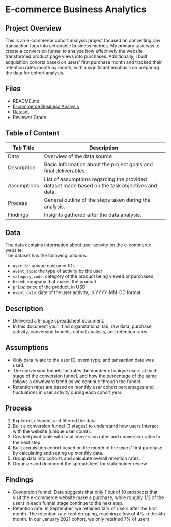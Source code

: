 # E-commerce Business Analytics

## Project Overview
 This is an e-commerce cohort analysis project focused on converting raw transaction logs into actionable business metrics. My primary task was to create a conversion funnel to analyze how effectively the website transformed product page views into purchases. Additionally, I built acquisition cohorts based on users’ first purchase month and tracked their retention rates month by month, with a significant emphasis on preparing the data for cohort analysis.

## Files 
- README.md 
- <a href='https://docs.google.com/spreadsheets/d/1FZjRxQ-1p2nEYt5tsLuV4qldkz2OfiyAIa4R035DDts/edit?usp=sharing' target=_blank><u>E-commerce Business Analysis</u></a>
- <a href='https://docs.google.com/spreadsheets/d/1yuavBZ4OYYUD1opH-dq0d6nejREDy8f0ozumT9-yEuo/edit?gid=0#gid=0' target=_blank><u>Dataset</u></a>
- Reviewer Grade 


## Table of Content
| Tab Title| Description | 
| -------- | ------------|
| Data | Overview of the data source |
| Description | Basic information about the project goals and final deliverables. |
| Assumptions | List of assumptions regarding the provided dataset made based on the task objectives and data. |
| Process | General outline of the steps taken during the analysis. |
| Findings | Insights gathered after the data analysis. |

## Data 
The data contains information about user activity on the e-commerce website.    
The dataset has the following columns:
* `user_id`: unique customer IDs   
* `event_type`: the type of activity by the user   
* `category_code`: category of the product being viewed or purchased   
* `brand`: company that makes the product   
* `price`: price of the product, in USD   
* `event_date`: date of the user activity, in YYYY-MM-DD format   

## Description
- Delivered a 8-page spreadsheet document.    
- In this document you'll find organizational tab, raw data, purchase activity, conversion funnels, cohort analysis, and retention rates. 

## Assumptions
- Only data relate to the user ID, event type, and tansaction date was used. 
- The conversion funnel illustrates the number of unique users at each stage of the conversion funnel, and how the percentage of the same follows a downward trend as we continue through the funnel. 
- Retention rates are based on monthly user cohort percentages and fluctuations in user activity during each cohort year. 

## Process 
1. Explored, cleaned, and filtered the data 
2. Built a conversion funnel (3 stages) to understand how users interact with the website (unique user count). 
3. Created pivot table with total conversion rates and conversion rates to the next step. 
4. Built acquisition cohort based on the month of the users' first purchase by calculating and setting up monthly data. 
5. Group data into cohorts and calculate overall retention rates. 
6. Organize and document the spreadsheet for stakeholder review 

## Findings 
- Covnersion funnel: Data suggests that only 1 out of 10 prospects that visit the e-commerce website make a purchase, while roughly 1/3 of the users in each funnel stage continue to the next step. 
- Retention rate: In September, we retained 13% of users after the first month. The retention rate kept dropping, reaching a low of 4% in the 4th month. In our January 2021 cohort, we only retained 7% of users. 